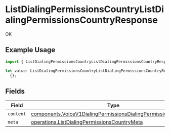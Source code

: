 # ListDialingPermissionsCountryListDialingPermissionsCountryResponse

OK

## Example Usage

```typescript
import { ListDialingPermissionsCountryListDialingPermissionsCountryResponse } from "twilio-voice/models/operations";

let value: ListDialingPermissionsCountryListDialingPermissionsCountryResponse =
  {};
```

## Fields

| Field                                                                                                                                            | Type                                                                                                                                             | Required                                                                                                                                         | Description                                                                                                                                      |
| ------------------------------------------------------------------------------------------------------------------------------------------------ | ------------------------------------------------------------------------------------------------------------------------------------------------ | ------------------------------------------------------------------------------------------------------------------------------------------------ | ------------------------------------------------------------------------------------------------------------------------------------------------ |
| `content`                                                                                                                                        | [components.VoiceV1DialingPermissionsDialingPermissionsCountry](../../models/components/voicev1dialingpermissionsdialingpermissionscountry.md)[] | :heavy_minus_sign:                                                                                                                               | N/A                                                                                                                                              |
| `meta`                                                                                                                                           | [operations.ListDialingPermissionsCountryMeta](../../models/operations/listdialingpermissionscountrymeta.md)                                     | :heavy_minus_sign:                                                                                                                               | N/A                                                                                                                                              |